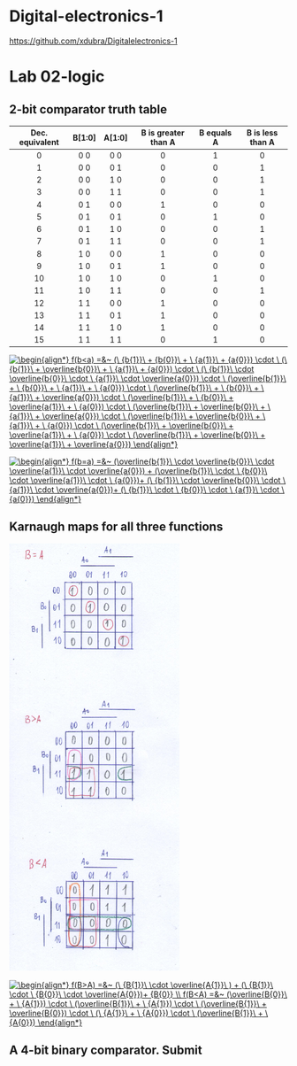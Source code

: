 # Digital-electronics-1
https://github.com/xdubra/Digitalelectronics-1
# Lab 02-logic
## 2-bit comparator truth table

| **Dec. equivalent** | **B[1:0]** | **A[1:0]** | **B is greater than A** | **B equals A** | **B is less than A** |
| :-: | :-: | :-: | :-: | :-: | :-: |
| 0 | 0 0 | 0 0 | 0 | 1 | 0 |
| 1 | 0 0 | 0 1 | 0 | 0 | 1 |
| 2 | 0 0 | 1 0 | 0 | 0 | 1 |
| 3 | 0 0 | 1 1 | 0 | 0 | 1 |
| 4 | 0 1 | 0 0 | 1 | 0 | 0 |
| 5 | 0 1 | 0 1 | 0 | 1 | 0 |
| 6 | 0 1 | 1 0 | 0 | 0 | 1 |
| 7 | 0 1 | 1 1 | 0 | 0 | 1 |
| 8 | 1 0 | 0 0 | 1 | 0 | 0 |
| 9 | 1 0 | 0 1 | 1 | 0 | 0 |
| 10 | 1 0 | 1 0 | 0 | 1 | 0 |
| 11 | 1 0 | 1 1 | 0 | 0 | 1 |
| 12 | 1 1 | 0 0 | 1 | 0 | 0 |
| 13 | 1 1 | 0 1 | 1 | 0 | 0 |
| 14 | 1 1 | 1 0 | 1 | 0 | 0 |
| 15 | 1 1 | 1 1 | 0 | 1 | 0 |


<a href="https://www.codecogs.com/eqnedit.php?latex=\dpi{120}&space;\begin{align*}&space;f(b<a)&space;=&~&space;(\&space;{b{1}}\&space;&plus;&space;{b{0}}\&space;&plus;&space;\&space;{a{1}}\&space;&plus;&space;{a{0}})&space;\cdot&space;\&space;(\&space;{b{1}}\&space;&plus;&space;\overline{b{0}}\&space;&plus;&space;\&space;{a{1}}\&space;&plus;&space;{a{0}})&space;\cdot&space;\&space;(\&space;{b{1}}\&space;\cdot&space;\overline{b{0}}\&space;\cdot&space;\&space;{a{1}}\&space;\cdot&space;\overline{a{0}})&space;\cdot&space;\&space;(\overline{b{1}}\&space;&plus;&space;\&space;{b{0}}\&space;&plus;&space;\&space;{a{1}}\&space;&plus;&space;\&space;{a{0}})&space;\cdot&space;\&space;(\overline{b{1}}\&space;&plus;&space;\&space;{b{0}}\&space;&plus;&space;\&space;{a{1}}\&space;&plus;&space;\overline{a{0}})&space;\cdot&space;\&space;(\overline{b{1}}\&space;&plus;&space;\&space;{b{0}}\&space;&plus;&space;\overline{a{1}}\&space;&plus;&space;\&space;{a{0}})&space;\cdot&space;\&space;(\overline{b{1}}\&space;&plus;&space;\overline{b{0}}\&space;&plus;&space;\&space;{a{1}}\&space;&plus;&space;\overline{a{0}})&space;\cdot&space;\&space;(\overline{b{1}}\&space;&plus;&space;\overline{b{0}}\&space;&plus;&space;\&space;{a{1}}\&space;&plus;&space;\&space;{a{0}})&space;\cdot&space;\&space;(\overline{b{1}}\&space;&plus;&space;\overline{b{0}}\&space;&plus;&space;\overline{a{1}}\&space;&plus;&space;\&space;{a{0}})&space;\cdot&space;\&space;(\overline{b{1}}\&space;&plus;&space;\overline{b{0}}\&space;&plus;&space;\overline{a{1}}\&space;&plus;&space;\overline{a{0}})&space;\end{align*}" target="_blank"><img src="https://latex.codecogs.com/gif.latex?\dpi{120}&space;\begin{align*}&space;f(b<a)&space;=&~&space;(\&space;{b{1}}\&space;&plus;&space;{b{0}}\&space;&plus;&space;\&space;{a{1}}\&space;&plus;&space;{a{0}})&space;\cdot&space;\&space;(\&space;{b{1}}\&space;&plus;&space;\overline{b{0}}\&space;&plus;&space;\&space;{a{1}}\&space;&plus;&space;{a{0}})&space;\cdot&space;\&space;(\&space;{b{1}}\&space;\cdot&space;\overline{b{0}}\&space;\cdot&space;\&space;{a{1}}\&space;\cdot&space;\overline{a{0}})&space;\cdot&space;\&space;(\overline{b{1}}\&space;&plus;&space;\&space;{b{0}}\&space;&plus;&space;\&space;{a{1}}\&space;&plus;&space;\&space;{a{0}})&space;\cdot&space;\&space;(\overline{b{1}}\&space;&plus;&space;\&space;{b{0}}\&space;&plus;&space;\&space;{a{1}}\&space;&plus;&space;\overline{a{0}})&space;\cdot&space;\&space;(\overline{b{1}}\&space;&plus;&space;\&space;{b{0}}\&space;&plus;&space;\overline{a{1}}\&space;&plus;&space;\&space;{a{0}})&space;\cdot&space;\&space;(\overline{b{1}}\&space;&plus;&space;\overline{b{0}}\&space;&plus;&space;\&space;{a{1}}\&space;&plus;&space;\overline{a{0}})&space;\cdot&space;\&space;(\overline{b{1}}\&space;&plus;&space;\overline{b{0}}\&space;&plus;&space;\&space;{a{1}}\&space;&plus;&space;\&space;{a{0}})&space;\cdot&space;\&space;(\overline{b{1}}\&space;&plus;&space;\overline{b{0}}\&space;&plus;&space;\overline{a{1}}\&space;&plus;&space;\&space;{a{0}})&space;\cdot&space;\&space;(\overline{b{1}}\&space;&plus;&space;\overline{b{0}}\&space;&plus;&space;\overline{a{1}}\&space;&plus;&space;\overline{a{0}})&space;\end{align*}" title="\begin{align*} f(b<a) =&~ (\ {b{1}}\ + {b{0}}\ + \ {a{1}}\ + {a{0}}) \cdot \ (\ {b{1}}\ + \overline{b{0}}\ + \ {a{1}}\ + {a{0}}) \cdot \ (\ {b{1}}\ \cdot \overline{b{0}}\ \cdot \ {a{1}}\ \cdot \overline{a{0}}) \cdot \ (\overline{b{1}}\ + \ {b{0}}\ + \ {a{1}}\ + \ {a{0}}) \cdot \ (\overline{b{1}}\ + \ {b{0}}\ + \ {a{1}}\ + \overline{a{0}}) \cdot \ (\overline{b{1}}\ + \ {b{0}}\ + \overline{a{1}}\ + \ {a{0}}) \cdot \ (\overline{b{1}}\ + \overline{b{0}}\ + \ {a{1}}\ + \overline{a{0}}) \cdot \ (\overline{b{1}}\ + \overline{b{0}}\ + \ {a{1}}\ + \ {a{0}}) \cdot \ (\overline{b{1}}\ + \overline{b{0}}\ + \overline{a{1}}\ + \ {a{0}}) \cdot \ (\overline{b{1}}\ + \overline{b{0}}\ + \overline{a{1}}\ + \overline{a{0}}) \end{align*}" /></a>

<a href="https://www.codecogs.com/eqnedit.php?latex=\begin{align*}&space;f(b=a)&space;=&~&space;(\overline{b{1}}\&space;\cdot&space;\overline{b{0}}\&space;\cdot&space;\overline{a{1}}\&space;\cdot&space;\overline{a{0}})&space;&plus;&space;(\overline{b{1}}\&space;\cdot&space;\&space;{b{0}}\&space;\cdot&space;\overline{a{1}}\&space;\cdot&space;\&space;{a{0}})&plus;&space;(\&space;{b{1}}\&space;\cdot&space;\overline{b{0}}\&space;\cdot&space;\&space;{a{1}}\&space;\cdot&space;\overline{a{0}})&plus;&space;(\&space;{b{1}}\&space;\cdot&space;\&space;{b{0}}\&space;\cdot&space;\&space;{a{1}}\&space;\cdot&space;\&space;{a{0}})&space;\end{align*}" target="_blank"><img src="https://latex.codecogs.com/gif.latex?\begin{align*}&space;f(b=a)&space;=&~&space;(\overline{b{1}}\&space;\cdot&space;\overline{b{0}}\&space;\cdot&space;\overline{a{1}}\&space;\cdot&space;\overline{a{0}})&space;&plus;&space;(\overline{b{1}}\&space;\cdot&space;\&space;{b{0}}\&space;\cdot&space;\overline{a{1}}\&space;\cdot&space;\&space;{a{0}})&plus;&space;(\&space;{b{1}}\&space;\cdot&space;\overline{b{0}}\&space;\cdot&space;\&space;{a{1}}\&space;\cdot&space;\overline{a{0}})&plus;&space;(\&space;{b{1}}\&space;\cdot&space;\&space;{b{0}}\&space;\cdot&space;\&space;{a{1}}\&space;\cdot&space;\&space;{a{0}})&space;\end{align*}" title="\begin{align*} f(b=a) =&~ (\overline{b{1}}\ \cdot \overline{b{0}}\ \cdot \overline{a{1}}\ \cdot \overline{a{0}}) + (\overline{b{1}}\ \cdot \ {b{0}}\ \cdot \overline{a{1}}\ \cdot \ {a{0}})+ (\ {b{1}}\ \cdot \overline{b{0}}\ \cdot \ {a{1}}\ \cdot \overline{a{0}})+ (\ {b{1}}\ \cdot \ {b{0}}\ \cdot \ {a{1}}\ \cdot \ {a{0}}) \end{align*}" /></a>

## Karnaugh maps for all three functions
![Screenshot od EDA Playground](image2/Obrazok1.png)

<a href="https://www.codecogs.com/eqnedit.php?latex=\begin{align*}&space;f(B>A)&space;=&~&space;(\&space;{B{1}}\&space;\cdot&space;\overline{A{1}}\&space;)&space;&plus;&space;(\&space;{B{1}}\&space;\cdot&space;\&space;{B{0}}\&space;\cdot&space;\overline{A{0}})&plus;&space;{B{0}}&space;\\&space;f(B<A)&space;=&~&space;(\overline{B{0}}\&space;&plus;&space;\&space;{A{1}})&space;\cdot&space;\&space;(\overline{B{1}}\&space;&plus;&space;\&space;{A{1}})&space;\cdot&space;\&space;(\overline{B{1}}\&space;&plus;&space;\overline{B{0}})&space;\cdot&space;\&space;(\&space;{A{1}}\&space;&plus;&space;\&space;{A{0}})&space;\cdot&space;\&space;(\overline{B{1}}\&space;&plus;&space;\&space;{A{0}})&space;\end{align*}" target="_blank"><img src="https://latex.codecogs.com/gif.latex?\begin{align*}&space;f(B>A)&space;=&~&space;(\&space;{B{1}}\&space;\cdot&space;\overline{A{1}}\&space;)&space;&plus;&space;(\&space;{B{1}}\&space;\cdot&space;\&space;{B{0}}\&space;\cdot&space;\overline{A{0}})&plus;&space;{B{0}}&space;\\&space;f(B<A)&space;=&~&space;(\overline{B{0}}\&space;&plus;&space;\&space;{A{1}})&space;\cdot&space;\&space;(\overline{B{1}}\&space;&plus;&space;\&space;{A{1}})&space;\cdot&space;\&space;(\overline{B{1}}\&space;&plus;&space;\overline{B{0}})&space;\cdot&space;\&space;(\&space;{A{1}}\&space;&plus;&space;\&space;{A{0}})&space;\cdot&space;\&space;(\overline{B{1}}\&space;&plus;&space;\&space;{A{0}})&space;\end{align*}" title="\begin{align*} f(B>A) =&~ (\ {B{1}}\ \cdot \overline{A{1}}\ ) + (\ {B{1}}\ \cdot \ {B{0}}\ \cdot \overline{A{0}})+ {B{0}} \\ f(B<A) =&~ (\overline{B{0}}\ + \ {A{1}}) \cdot \ (\overline{B{1}}\ + \ {A{1}}) \cdot \ (\overline{B{1}}\ + \overline{B{0}}) \cdot \ (\ {A{1}}\ + \ {A{0}}) \cdot \ (\overline{B{1}}\ + \ {A{0}}) \end{align*}" /></a>

## A 4-bit binary comparator. Submit


